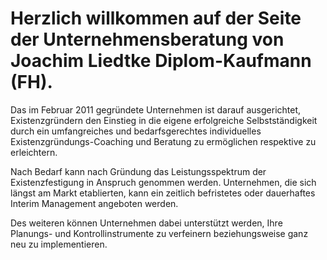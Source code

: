 # Herzlich willkommen auf der Seite der Unternehmensberatung von Joachim Liedtke Diplom-Kaufmann (FH).

Das im Februar 2011 gegründete Unternehmen ist darauf ausgerichtet, Existenzgründern den Einstieg in die eigene erfolgreiche Selbstständigkeit  durch ein umfangreiches und bedarfsgerechtes individuelles Existenzgründungs-Coaching und Beratung zu ermöglichen respektive zu erleichtern.

Nach Bedarf kann nach Gründung das Leistungsspektrum der Existenzfestigung in Anspruch genommen werden. Unternehmen, die sich längst am Markt etablierten, kann ein zeitlich befristetes oder dauerhaftes Interim Management angeboten werden.

Des weiteren können Unternehmen dabei unterstützt werden, Ihre Planungs- und Kontrollinstrumente zu verfeinern beziehungsweise ganz neu zu implementieren.